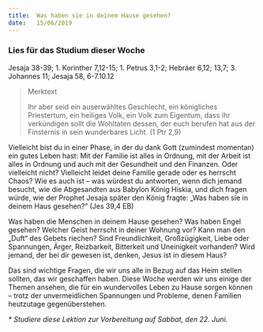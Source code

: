 ```yaml
---
title:  Was haben sie in deinem Hause gesehen?
date:   15/06/2019
---
```


### Lies für das Studium dieser Woche

Jesaja 38-39; 1. Korinther 7,12-15; 1. Petrus 3,1-2; Hebräer 6,12; 13,7; 3. Johannes 11; Jesaja 58, 6-7.10.12

> <p>Merktext</p>
> Ihr aber seid ein auserwähltes Geschlecht, ein königliches Priestertum, ein heiliges Volk, ein Volk zum Eigentum, dass ihr verkündigen sollt die Wohltaten dessen, der euch berufen hat aus der Finsternis in sein wunderbares Licht. (1 Ptr 2,9)

Vielleicht bist du in einer Phase, in der du dank Gott (zumindest momentan) ein gutes Leben hast: Mit der Familie ist alles in Ordnung, mit der Arbeit ist alles in Ordnung und auch mit der Gesundheit und den Finanzen. Oder vielleicht nicht? Vielleicht leidet deine Familie gerade oder es herrscht Chaos? Wie es auch ist – was würdest du antworten, wenn dich jemand besucht, wie die Abgesandten aus Babylon König Hiskia, und dich fragen würde, wie der Prophet Jesaja später den König fragte: „Was haben sie in deinem Haus gesehen?“ (Jes 39,4 EB)

Was haben die Menschen in deinem Hause gesehen? Was haben Engel gesehen? Welcher Geist herrscht in deiner Wohnung vor? Kann man den „Duft“ des Gebets riechen? Sind Freundlichkeit, Großzügigkeit, Liebe oder Spannungen, Ärger, Reizbarkeit, Bitterkeit und Uneinigkeit vorhanden? Wird jemand, der bei dir gewesen ist, denken, Jesus ist in diesem Haus?

Das sind wichtige Fragen, die wir uns alle in Bezug auf das Heim stellen sollten, das wir geschaffen haben. Diese Woche werden wir uns einige der Themen ansehen, die für ein wundervolles Leben zu Hause sorgen können – trotz der unvermeidlichen Spannungen und Probleme, denen Familien heutzutage gegenüberstehen.

_* Studiere diese Lektion zur Vorbereitung auf Sabbat, den 22. Juni._
